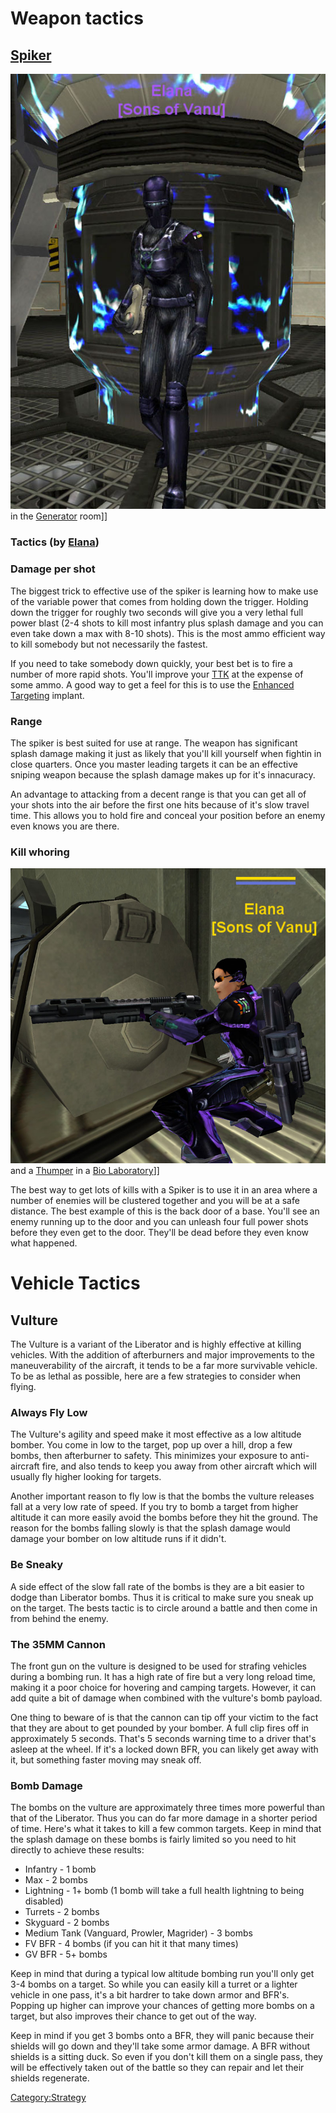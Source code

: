 # Weapon tactics

## [Spiker](/Spiker "wikilink")

![](/images/Elana_potato.jpg "fig:Elana_potato.jpg") in the
[Generator](/Generator "wikilink") room\]\]

<h3>

Tactics (by [Elana](/User:Elana "wikilink"))

</h3>

### Damage per shot

The biggest trick to effective use of the spiker is learning how to make
use of the variable power that comes from holding down the trigger.
Holding down the trigger for roughly two seconds will give you a very
lethal full power blast (2-4 shots to kill most infantry plus splash
damage and you can even take down a max with 8-10 shots). This is the
most ammo efficient way to kill somebody but not necessarily the
fastest.

If you need to take somebody down quickly, your best bet is to fire a
number of more rapid shots. You'll improve your
[TTK](/Acronyms_and_Slang#TTK "wikilink") at the expense of some ammo. A
good way to get a feel for this is to use the [Enhanced
Targeting](/Enhanced_Targeting "wikilink") implant.

### Range

The spiker is best suited for use at range. The weapon has significant
splash damage making it just as likely that you'll kill yourself when
fightin in close quarters. Once you master leading targets it can be an
effective sniping weapon because the splash damage makes up for it's
innacuracy.

An advantage to attacking from a decent range is that you can get all of
your shots into the air before the first one hits because of it's slow
travel time. This allows you to hold fire and conceal your position
before an enemy even knows you are there.

### Kill whoring

![](/images/Elana_sweeper.jpg "fig:Elana_sweeper.jpg") and a
[Thumper](/Thumper "wikilink") in a [Bio
Laboratory](/Bio_Laboratory "wikilink")\]\]

The best way to get lots of kills with a Spiker is to use it in an area
where a number of enemies will be clustered together and you will be at
a safe distance. The best example of this is the back door of a base.
You'll see an enemy running up to the door and you can unleash four full
power shots before they even get to the door. They'll be dead before
they even know what happened.

# Vehicle Tactics

## Vulture

The Vulture is a variant of the Liberator and is highly effective at
killing vehicles. With the addition of afterburners and major
improvements to the maneuverability of the aircraft, it tends to be a
far more survivable vehicle. To be as lethal as possible, here are a few
strategies to consider when flying.

### Always Fly Low

The Vulture's agility and speed make it most effective as a low altitude
bomber. You come in low to the target, pop up over a hill, drop a few
bombs, then afterburner to safety. This minimizes your exposure to
anti-aircraft fire, and also tends to keep you away from other aircraft
which will usually fly higher looking for targets.

Another important reason to fly low is that the bombs the vulture
releases fall at a very low rate of speed. If you try to bomb a target
from higher altitude it can more easily avoid the bombs before they hit
the ground. The reason for the bombs falling slowly is that the splash
damage would damage your bomber on low altitude runs if it didn't.

### Be Sneaky

A side effect of the slow fall rate of the bombs is they are a bit
easier to dodge than Liberator bombs. Thus it is critical to make sure
you sneak up on the target. The bests tactic is to circle around a
battle and then come in from behind the enemy.

### The 35MM Cannon

The front gun on the vulture is designed to be used for strafing
vehicles during a bombing run. It has a high rate of fire but a very
long reload time, making it a poor choice for hovering and camping
targets. However, it can add quite a bit of damage when combined with
the vulture's bomb payload.

One thing to beware of is that the cannon can tip off your victim to the
fact that they are about to get pounded by your bomber. A full clip
fires off in approximately 5 seconds. That's 5 seconds warning time to a
driver that's asleep at the wheel. If it's a locked down BFR, you can
likely get away with it, but something faster moving may sneak off.

### Bomb Damage

The bombs on the vulture are approximately three times more powerful
than that of the Liberator. Thus you can do far more damage in a shorter
period of time. Here's what it takes to kill a few common targets. Keep
in mind that the splash damage on these bombs is fairly limited so you
need to hit directly to achieve these results:

- Infantry - 1 bomb
- Max - 2 bombs
- Lightning - 1+ bomb (1 bomb will take a full health lightning to
  being disabled)
- Turrets - 2 bombs
- Skyguard - 2 bombs
- Medium Tank (Vanguard, Prowler, Magrider) - 3 bombs
- FV BFR - 4 bombs (if you can hit it that many times)
- GV BFR - 5+ bombs

Keep in mind that during a typical low altitude bombing run you'll only
get 3-4 bombs on a target. So while you can easily kill a turret or a
lighter vehicle in one pass, it's a bit hardrer to take down armor and
BFR's. Popping up higher can improve your chances of getting more bombs
on a target, but also improves their chance to get out of the way.

Keep in mind if you get 3 bombs onto a BFR, they will panic because
their shields will go down and they'll take some armor damage. A BFR
without shields is a sitting duck. So even if you don't kill them on a
single pass, they will be effectively taken out of the battle so they
can repair and let their shields regenerate.

[Category:Strategy](/Category:Strategy "wikilink")
